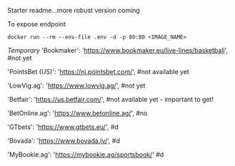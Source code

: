 Starter readme...more robust version coming

To expose endpoint

`docker run --rm --env-file .env -d -p 80:80 <IMAGE_NAME>`

_Temporary_
'Bookmaker': 'https://www.bookmaker.eu/live-lines/basketball', #not yet

'PointsBet (US)': 'https://nj.pointsbet.com/', #not available yet

'LowVig.ag': 'https://www.lowvig.ag/', #not yet

'Betfair': 'https://us.betfair.com/', #not available yet - important to get!

'BetOnline.ag': 'https://www.betonline.ag/', #no

'GTbets': 'https://www.gtbets.eu/', #d

'Bovada': 'https://www.bovada.lv/', #d

'MyBookie.ag': 'https://mybookie.ag/sportsbook/' #d
